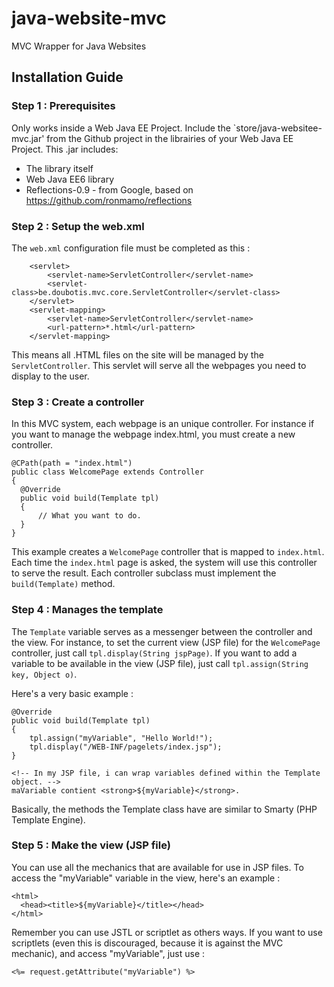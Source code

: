 # java-website-mvc
MVC Wrapper for Java Websites

## Installation Guide

### Step 1 : Prerequisites
Only works inside a Web Java EE Project.
Include the `store/java-websitee-mvc.jar' from the Github project in the librairies of your Web Java EE Project.
This .jar includes:
* The library itself
* Web Java EE6 library
* Reflections-0.9 - from Google, based on https://github.com/ronmamo/reflections

### Step 2 : Setup the web.xml
The `web.xml` configuration file must be completed as this :

```
    <servlet>
        <servlet-name>ServletController</servlet-name>
        <servlet-class>be.doubotis.mvc.core.ServletController</servlet-class>
    </servlet>
    <servlet-mapping>
        <servlet-name>ServletController</servlet-name>
        <url-pattern>*.html</url-pattern>
    </servlet-mapping>
```

This means all .HTML files on the site will be managed by the `ServletController`.
This servlet will serve all the webpages you need to display to the user.

### Step 3 : Create a controller
In this MVC system, each webpage is an unique controller.
For instance if you want to manage the webpage index.html, you must create a new controller.
```
@CPath(path = "index.html")
public class WelcomePage extends Controller
{
  @Override
  public void build(Template tpl)
  {
      // What you want to do.
  }
}
```

This example creates a `WelcomePage` controller that is mapped to `index.html`.
Each time the `index.html` page is asked, the system will use this controller to serve the result.
Each controller subclass must implement the `build(Template)` method.

### Step 4 : Manages the template
The `Template` variable serves as a messenger between the controller and the view.
For instance, to set the current view (JSP file) for the `WelcomePage` controller, just call `tpl.display(String jspPage)`.
If you want to add a variable to be available in the view (JSP file), just call `tpl.assign(String key, Object o)`.

Here's a very basic example :
```
@Override
public void build(Template tpl)
{
    tpl.assign("myVariable", "Hello World!");
    tpl.display("/WEB-INF/pagelets/index.jsp");
}
```
```
<!-- In my JSP file, i can wrap variables defined within the Template object. -->
maVariable contient <strong>${myVariable}</strong>.
```
Basically, the methods the Template class have are similar to Smarty (PHP Template Engine).

### Step 5 : Make the view (JSP file)

You can use all the mechanics that are available for use in JSP files. To access the "myVariable" variable in the view, here's an example :
```
<html>
  <head><title>${myVariable}</title></head>
</html>
```
Remember you can use JSTL or scriptlet as others ways. If you want to use scriptlets (even this is discouraged, because it is against the MVC mechanic), and access "myVariable", just use :
```
<%= request.getAttribute("myVariable") %>
```
